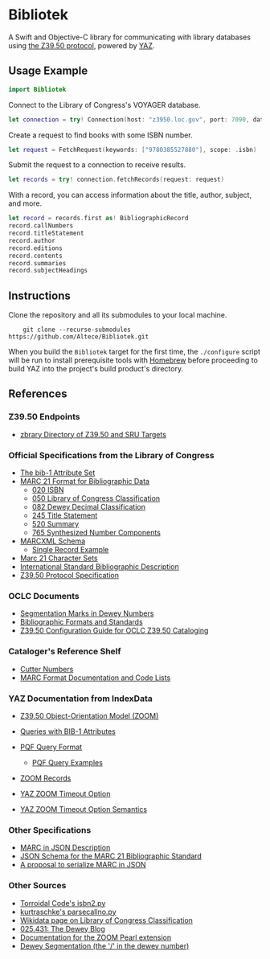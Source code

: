 Bibliotek
===

A Swift and Objective-C library for communicating with library databases using [the Z39.50 protocol][z3950], powered by [YAZ][yaz].

[z3950]: https://en.wikipedia.org/wiki/Z39.50
[yaz]: https://www.indexdata.com/resources/software/yaz/

Usage Example
---

```swift
import Bibliotek
```

Connect to the Library of Congress's VOYAGER database.

```swift
let connection = try! Connection(host: "z3950.loc.gov", port: 7090, database: "VOYAGER")
```

Create a request to find books with some ISBN number.

```swift
let request = FetchRequest(keywords: ["9780385527880"], scope: .isbn)
```

Submit the request to a connection to receive results.

```swift
let records = try! connection.fetchRecords(request: request)
```

With a record, you can access information about the title, author, subject, and more.

```swift
let record = records.first as! BibliographicRecord
record.callNumbers
record.titleStatement
record.author
record.editions
record.contents
record.summaries
record.subjectHeadings
```

Instructions
---

Clone the repository and all its submodules to your local machine.

        git clone --recurse-submodules https://github.com/Altece/Bibliotek.git

When you build the `Bibliotek` target for the first time, the `./configure` script will be run to install
prerequisite tools with [Homebrew][brew] before proceeding to build YAZ into the project's build product's directory.

[brew]: https://brew.sh

References
---

### Z39.50 Endpoints

- [zbrary Directory of Z39.50 and SRU Targets][zbrary]

[zbrary]: http://www.z-brary.com

### Official Specifications from the Library of Congress

- [The bib-1 Attribute Set][bib1]
- [MARC 21 Format for Bibliographic Data][marc-21]
    - [020 ISBN][marc-isbn]
    - [050 Library of Congress Classification][marc-lcc]
    - [082 Dewey Decimal Classification][marc-ddc]
    - [245 Title Statement][marc-title]
    - [520 Summary][marc-summary]
    - [765 Synthesized Number Components][marc-number-components]
- [MARCXML Schema][marcxml]
    - [Single Record Example][marcxml-example]
- [Marc 21 Character Sets][marc-characterset]
- [International Standard Bibliographic Description][isbd]
- [Z39.50 Protocol Specification][z3950-specification]

[bib1]: http://www.loc.gov/z3950/agency/bib1.html
[marc-21]: https://www.loc.gov/marc/bibliographic/
[marc-isbn]: http://www.loc.gov/marc/bibliographic/bd020.html
[marc-lcc]: http://www.loc.gov/marc/bibliographic/bd050.html
[marc-ddc]: http://www.loc.gov/marc/bibliographic/bd082.html
[marc-title]: https://www.loc.gov/marc/bibliographic/bd245.html
[marc-summary]: http://www.loc.gov/marc/bibliographic/bd520.html
[marcxml]: http://www.loc.gov/standards/marcxml/
[marcxml-example]: http://www.loc.gov/standards/marcxml/Sandburg/sandburg.xml
[marc-characterset]: https://www.loc.gov/marc/specifications/specchargeneral.html
[marc-number-components]: http://www.loc.gov/marc/classification/cd765.html
[isbd]: https://www.ifla.org/files/assets/cataloguing/isbd/isbd-cons_20110321.pdf
[z3950-specification]: https://www.loc.gov/z3950/agency/Z39-50-2003.pdf

### OCLC Documents

- [Segmentation Marks in Dewey Numbers][dewey-segmentation]
- [Bibliographic Formats and Standards][oclc-bib-std]
- [Z39.50 Configuration Guide for OCLC Z39.50 Cataloging][oclc-config]

[dewey-segmentation]: https://www.oclc.org/content/dam/oclc/dewey/discussion/papers/segmentation_marks.pdf
[oclc-bib-std]: https://www.oclc.org/bibformats/en.html
[oclc-config]: https://www.oclc.org/support/services/z3950/documentation/config_guide.en.html

### Cataloger's Reference Shelf

- [Cutter Numbers][cutter-number]
- [MARC Format Documentation and Code Lists][marc-format-code-lists]

[cutter-number]: https://www.itsmarc.com/crs/mergedProjects/cutter/cutter/definition_cutter_number_cutter.htm
[marc-format-code-lists]: https://www.itsmarc.com/crs/mergedProjects/geninfo/geninfo/marc_documentation.htm

### YAZ Documentation from IndexData

- [Z39.50 Object-Orientation Model (ZOOM)][yaz-zoom]
- [Queries with BIB-1 Attributes][yaz-bib-1]
- [PQF Query Format][yaz-pqf-format]
    - [PQF Query Examples][yaz-pqf-examples]
- [ZOOM Records][yaz-zoom-records]

- [YAZ ZOOM Timeout Option](http://lists.indexdata.dk/pipermail/yazlist/2002-November/000381.html)
- [YAZ ZOOM Timeout Option Semantics](http://lists.indexdata.dk/pipermail/net-z3950/2009-March/000886.html)

[yaz-zoom]: https://software.indexdata.com/yaz/doc/zoom.html#zoom-connection-z39.50
[yaz-pqf-format]: https://software.indexdata.com/yaz/doc/tools.html#PQF
[yaz-bib-1]: https://software.indexdata.com/zebra/doc/querymodel-rpn.html#querymodel-bib1
[yaz-pqf-examples]: https://software.indexdata.com/yaz/doc/tools.html#PQF-examples
[yaz-zoom-records]: https://software.indexdata.com/yaz/doc/zoom.records.html

### Other Specifications

- [MARC in JSON Description][marc-json]
- [JSON Schema for the MARC 21 Bibliographic Standard][marc-json-schema]
- [A proposal to serialize MARC in JSON][marc-json-proposal]

[marc-json]: https://github.com/marc4j/marc4j/wiki/MARC-in-JSON-Description
[marc-json-schema]: https://github.com/thisismattmiller/marc-json-schema
[marc-json-proposal]: https://rossfsinger.com/blog/2010/09/a-proposal-to-serialize-marc-in-json/

### Other Sources

- [Torroidal Code's isbn2.py][isbn2.py]
- [kurtraschke's parsecallno.py][parsecallno.py]
- [Wikidata page on Library of Congress Classification][wikidata]
- [025.431: The Dewey Blog][dewey-blog]
- [Documentation for the ZOOM Pearl extension][zoom-pearl]
- [Dewey Segmentation (the '/' in the dewey number)][dewey-segmentation]

[isbn2.py]: https://gist.github.com/toroidal-code/6415977
[parsecallno.py]: https://gist.github.com/kurtraschke/560162
[wikidata]: https://www.wikidata.org/wiki/Property:P1149
[dewey-blog]: http://ddc.typepad.com/025431/
[zoom-pearl]: https://metacpan.org/pod/release/MIRK/Net-Z3950-ZOOM-1.01/lib/ZOOM.pod
[dewey-segmentation]: https://ddc.typepad.com/025431/2005/06/one_segmentatio.html
